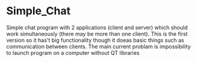 # Simple_Chat
Simple chat program with 2 applications (client and server) which should work simultaneously (there may be more than one client). This is the first version so it has't big functionality though it doeas basic things such as communication between clients. The main current problam is impossibility to launch program on a computer without QT libraries
